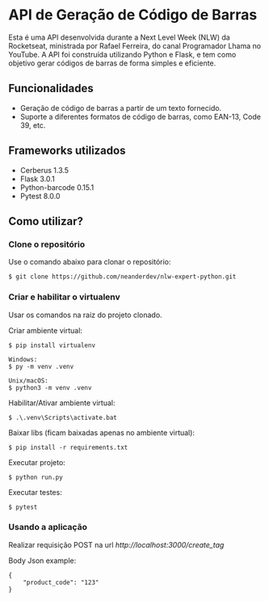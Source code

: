 # API de Geração de Código de Barras

Esta é uma API desenvolvida durante a Next Level Week (NLW) da Rocketseat, ministrada por Rafael Ferreira, do canal Programador Lhama no YouTube. A API foi construída utilizando Python e Flask, e tem como objetivo gerar códigos de barras de forma simples e eficiente.

## Funcionalidades

- Geração de código de barras a partir de um texto fornecido.
- Suporte a diferentes formatos de código de barras, como EAN-13, Code 39, etc.

## Frameworks utilizados

- Cerberus 1.3.5
- Flask 3.0.1
- Python-barcode 0.15.1
- Pytest 8.0.0

## Como utilizar?

### Clone o repositório

Use o comando abaixo para clonar o repositório:

    $ git clone https://github.com/neanderdev/nlw-expert-python.git

### Criar e habilitar o virtualenv

Usar os comandos na raiz do projeto clonado.

Criar ambiente virtual:

    $ pip install virtualenv

    Windows:
    $ py -m venv .venv

    Unix/macOS:
    $ python3 -m venv .venv  

Habilitar/Ativar ambiente virtual:

    $ .\.venv\Scripts\activate.bat

Baixar libs (ficam baixadas apenas no ambiente virtual):

    $ pip install -r requirements.txt

Executar projeto:

    $ python run.py

Executar testes:

    $ pytest

### Usando a aplicação

Realizar requisição POST na url *http://localhost:3000/create_tag*

Body Json example:

    {
        "product_code": "123"
    }
